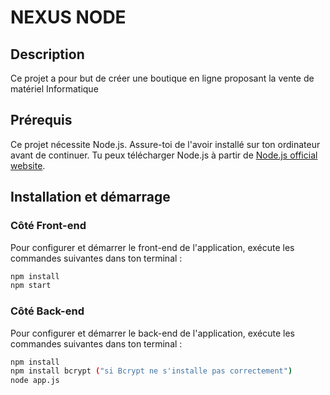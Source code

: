 # NEXUS NODE

## Description

Ce projet a pour but de créer une boutique en ligne proposant la vente de matériel Informatique

## Prérequis

Ce projet nécessite Node.js. Assure-toi de l'avoir installé sur ton ordinateur avant de continuer. Tu peux télécharger Node.js à partir de [Node.js official website](https://nodejs.org/).

## Installation et démarrage

### Côté Front-end

Pour configurer et démarrer le front-end de l'application, exécute les commandes suivantes dans ton terminal :

```bash
npm install
npm start
```
### Côté Back-end

Pour configurer et démarrer le back-end de l'application, exécute les commandes suivantes dans ton terminal :

```bash
npm install
npm install bcrypt ("si Bcrypt ne s'installe pas correctement")
node app.js
